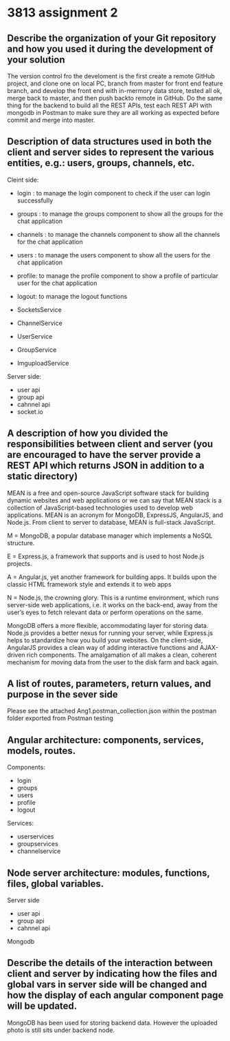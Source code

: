 # 3813 assignment 2
## 
##  Describe the organization of your Git repository and how you used it during the development of your solution
The version control fro the develoment is the first create a remote GitHub project, and clone one on local PC, branch from master for front end feature branch, and develop the front end with in-mermory data store, tested all ok, merge back to master, and then push backto remote in GitHub. Do the same thing for the backend to build all the REST APIs, test each REST API with mongodb in Postman to make sure they are all working as expected before commit and merge into master. 
##  Description of data structures used in both the client and server sides to represent the various entities, e.g.: users, groups, channels, etc.
Cleint side:
- login : to manage the login component to check if the user can login successfully
- groups : to manage the groups component to show all the groups for the chat application
- channels : to manage the channels component to show all the channels for the chat application
- users : to manage the users component to show all the users for the chat application
- profile: to manage the profile component to show a profile of particular user for the chat application
- logout: to manage the logout functions

- SocketsService
- ChannelService
- UserService
- GroupService
- ImguploadService

Server side:
- user api
- group api
- cahnnel api
- socket.io

##  A description of how you divided the responsibilities between client and server (you are encouraged to have the server provide a REST API which returns JSON in addition to a static directory)
MEAN is a free and open-source JavaScript software stack for building dynamic websites and web applications or we can say that MEAN stack is a collection of JavaScript-based technologies used to develop web applications. MEAN is an acronym for MongoDB, ExpressJS, AngularJS, and Node.js. From client to server to database, MEAN is full-stack JavaScript.

M = MongoDB, a popular database manager which implements a NoSQL structure.

E = Express.js, a framework that supports and is used to host Node.js projects.

A = Angular.js, yet another framework for building apps. It builds upon the classic HTML framework style and extends it to web apps

N = Node.js, the crowning glory. This is a runtime environment, which runs server-side web applications, i.e. it works on the back-end, away from the user’s eyes to fetch relevant data or perform operations on the same.

MongoDB offers a more flexible, accommodating layer for storing data. Node.js provides a better nexus for running your server, while Express.js helps to standardize how you build your websites. On the client-side, AngularJS provides a clean way of adding interactive functions and AJAX-driven rich components. The amalgamation of all makes a clean, coherent mechanism for moving data from the user to the disk farm and back again.

##  A list of routes, parameters, return values, and purpose in the sever side
Please see the attached Ang1.postman_collection.json within the postman folder exported from Postman testing

##  Angular architecture: components, services, models, routes.
Components:
- login
- groups 
- users
- profile
- logout

Services:
- userservices
- groupservices
- channelservice

##  Node server architecture: modules, functions, files, global variables.
Server side
- user api
- group api
- cahnnel api

Mongodb

##  Describe the details of the interaction between client and server by indicating how the files and global vars in server side will be changed and how the display of each angular component page will be updated.
MongoDB has been used for storing backend data.
However the uploaded photo is still sits under backend node.
